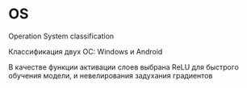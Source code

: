 # OS
Operation System classification

Классификация двух ОС: Windows и Android

В качестве функции активации слоев выбрана ReLU для быстрого обучения модели, и невелирования задухания градиентов
